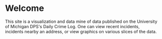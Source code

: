# Welcome 

This site is a visualization and data mine of data published on the University
of Michigan DPS's Daily Crime Log. One can view recent incidents, incidents
nearby an address, or view graphics on various slices of the data.
